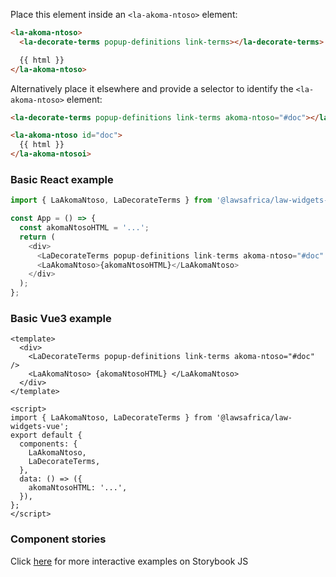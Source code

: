 Place this element inside an `<la-akoma-ntoso>` element:

```html
<la-akoma-ntoso>
  <la-decorate-terms popup-definitions link-terms></la-decorate-terms>

  {{ html }}
</la-akoma-ntoso>
```

Alternatively place it elsewhere and provide a selector to identify the `<la-akoma-ntoso>` element:

```html
<la-decorate-terms popup-definitions link-terms akoma-ntoso="#doc"></la-decorate-terms>

<la-akoma-ntoso id="doc">
  {{ html }}
</la-akoma-ntosoi>
```

### Basic React example

```js
import { LaAkomaNtoso, LaDecorateTerms } from '@lawsafrica/law-widgets-react';

const App = () => {
  const akomaNtosoHTML = '...';
  return (
    <div>
      <LaDecorateTerms popup-definitions link-terms akoma-ntoso="#doc" />
      <LaAkomaNtoso>{akomaNtosoHTML}</LaAkomaNtoso>
    </div>
  );
};
```

### Basic Vue3 example

```vue
<template>
  <div>
    <LaDecorateTerms popup-definitions link-terms akoma-ntoso="#doc" />
    <LaAkomaNtoso> {akomaNtosoHTML} </LaAkomaNtoso>
  </div>
</template>

<script>
import { LaAkomaNtoso, LaDecorateTerms } from '@lawsafrica/law-widgets-vue';
export default {
  components: {
    LaAkomaNtoso,
    LaDecorateTerms,
  },
  data: () => ({
    akomaNtosoHTML: '...',
  }),
};
</script>
```

### Component stories

Click [here](https://laws.africa/la-web-components/?path=/docs/library-la-decorate-terms--basic-usage) for more interactive examples on Storybook JS
